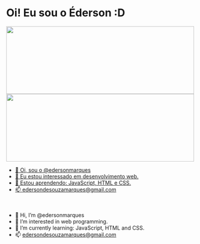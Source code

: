 <h1>Oi! Eu sou o Éderson :D</h1>

<div>
<a href="https://github.com/edersonmarques">
 <img width="500em" align="center" height="180em" src="https://github-readme-stats.vercel.app/api?username=edersonmarques&show_icons=true&theme=dark&include_all_commits=true&count_private=true"/>
<img width="500em" align="center" height="180em" src="https://github-readme-stats.vercel.app/api/top-langs/?username=edersonmarques&layout=compact&langs_count=7&theme=dark"/>

</div>

</p>

- 👋 Oi, sou o @edersonmarques
- 👀 Eu estou interessado em desenvolvimento web.
- 🌱 Estou aprendendo: JavaScript, HTML e CSS.
- 📫 edersondesouzamarques@gmail.com

<br>

- 👋 Hi, I’m @edersonmarques
- 👀 I’m interested in web programming.
- 🌱 I’m currently learning: JavaScript, HTML and CSS.
- 📫 edersondesouzamarques@gmail.com
